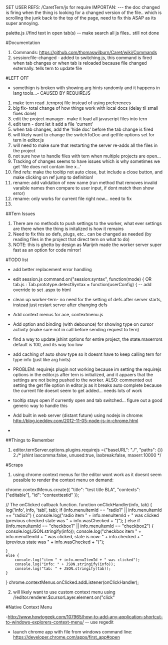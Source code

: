 SET USER REFS: /CaretTern/js for require
IMPORTAN: --- the doc changed is firing when the thing is looking for a changed version of the file.. which is scrolling the junk back to the top of the page, need to fix this ASAP as its super annoying.



palette.js //find text in open tab(s) -- make search all js files.. still not done

#Documentation
1. Commands: https://github.com/thomaswilburn/Caret/wiki/Commands
2. session:file-changed - added to switching.js, this command is fired when tab changes or when tab is reloaded because file changed externally. tells tern to update file


#LEFT OFF
- somethign is broken with showing arg hints randomly and it happens in lang tools...- CAUSED BY REQUIREJS
1. make tern read .ternproj file instead of using preferences
2. big fix- total change of how things work with local docs (delay til small fixes done)
3. edit the project manager- make it load all javascript files into tern
4. edit tern - dont let it add a file 'current'
5. when tab changes, add the 'hide doc' before the tab change is fired
6. will likely want to change the switchToDoc and getfile options set for tern in editor.js
7. will need to make sure that restarting the server re-adds all the files in the project
8. not sure how to handle files with tern when multiple projects are open...
9. Tracking of changes seems to have issues which is why sometimes we get 'file does not contain line x...'
10. find refs: make the tooltip not auto close, but include a close button, and make clicking on ref jump to definition!
11. rename: add validation of new name (run method that removes invalid varaible names then compare to user input, if dont match then show error)
12. rename: only works for current file right now... need to fix
13. 


##Tern Issues
1. There are no methods to push settings to the worker, what ever settings are there when the thing is initalized is how it remains
2. Need to fix this so defs, plugs, etc.. can be changed as needed (by reading files in the project that direct tern on what to do)
3. NOTE: this is ghetto by design as Marijnh made the worker server super fast as an option for code mirror!



#TODO list

- add better replacement error handling
- edit session.js
    command.on("session:syntax", function(mode) {
    OR tab.js :  Tab.prototype.detectSyntax = function(userConfig) {
    -- add override to set .aspx to html


- clean up worker-tern- no need for the setting of defs after server starts, instead just restart server after changing defs
- Add context menus for ace, contextmenu.js
- Add option and binding (with debounce) for showing type on cursor activity (make sure not in call before sending request to tern)
- find a way to update jshint options for entire project, the state.maxerrors default is 100, and its way too low
- add caching of auto show type so it doesnt have to keep calling tern for type info (just like arg hints)
-   PROBLEM: requirejs plugin not working because im setting the requirejs options in the editor.js after tern is initialized, and it appaers that the settings are not being pushed to the worker. ALSO: commented out setting the get file option in editor.js as it breaks auto complete because the current file doesnt seem to get added... needs lots of work

- tooltip stays open if currently open and tab switched... figure out a good generic way to handle this

- Add built in web server (distant future) using nodejs in chrome: http://blog.iceddev.com/2012-11-05-node-js-in-chrome.html
- 


##Things to Remember

1. editor.ternServer.options.plugins.requirejs ={"baseURL": "./", "paths": {}}
2./* jshint laxcomma:false, unused:true, laxbreak:false, maxerr:10000 */






#Scraps

1. using chrome context menus for the editor wont work as it doesnt seem possible to render the context menu on demand:

chrome.contextMenus.create({
    "title": "test title BLA",
    "contexts": ["editable"],
    "id": "contexttestid"
});

// The onClicked callback function.
function onClickHandler(info, tab) {
    log('info', info, 'tabl', tab);
    if (info.menuItemId == "radio1" || info.menuItemId == "radio2") {
        console.log("radio item " + info.menuItemId + " was clicked (previous checked state was " + info.wasChecked + ")");
    }
    else if (info.menuItemId == "checkbox1" || info.menuItemId == "checkbox2") {
        console.log(JSON.stringify(info));
        console.log("checkbox item " + info.menuItemId + " was clicked, state is now: " + info.checked + " (previous state was " + info.wasChecked + ")");

    }
    else {
        console.log("item " + info.menuItemId + " was clicked");
        console.log("info: " + JSON.stringify(info));
        console.log("tab: " + JSON.stringify(tab));
    }
}
chrome.contextMenus.onClicked.addListener(onClickHandler);


2. will likely want to use custom context menu using //editor.renderer.$cursorLayer.element.on("click"



#Native Context Menu

-http://www.howtogeek.com/107965/how-to-add-any-application-shortcut-to-windows-explorers-context-menu/
    -- use regedit

- launch chrome app with file from windows command line: https://developer.chrome.com/apps/first_app#open
